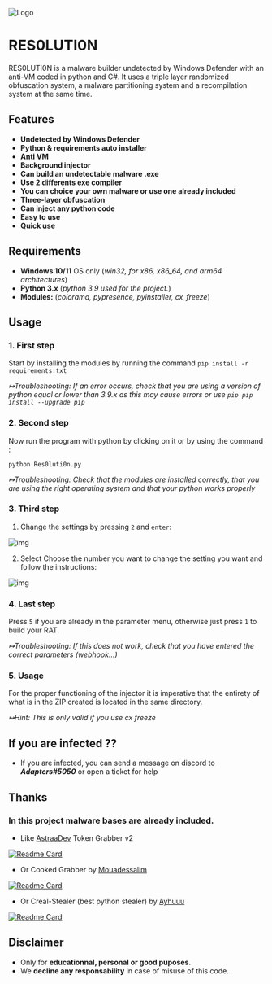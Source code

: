 ![Logo](https://imgur.com/3rbPTt9.png)


# RES0LUTI0N

RES0LUTI0N is a malware builder undetected by Windows Defender with an anti-VM coded in python and C#. It uses a triple layer randomized obfuscation system, a malware partitioning system and a recompilation system at the same time.
## Features

- **Undetected by Windows Defender**
- **Python & requirements auto installer**
- **Anti VM**
- **Background injector**
- **Can build an undetectable malware .exe**
- **Use 2 differents exe compiler**
- **You can choice your own malware or use one already included**
- **Three-layer obfuscation**
- **Can inject any python code**
- **Easy to use**
- **Quick use**

## Requirements
- **Windows 10/11** OS only (*win32, for x86, x86_64, and arm64 architectures*)
- **Python 3.x** (*python 3.9 used for the project.*)
- **Modules:** (*colorama, pypresence, pyinstaller, cx_freeze*)

## Usage
### 1. First step

Start by installing the modules by running the command `pip install -r requirements.txt`

*↦Troubleshooting: If an error occurs, check that you are using a version of python equal or lower than 3.9.x as this may cause errors or use `pip pip install --upgrade pip`*

### 2. Second step

Now run the program with python by clicking on it or by using the command :
```console
python Res0luti0n.py
```
*↦Troubleshooting: Check that the modules are installed correctly, that you are using the right operating system and that your python works properly*

### 3. Third step

1) Change the settings by pressing `2` and `enter`:

![img](https://imgur.com/NjqT2hq.png)

2) Select Choose the number you want to change the setting you want and follow the instructions:

![img](https://imgur.com/iQIwvBc.png)

### 4. Last step
Press `5` if you are already in the parameter menu, otherwise just press `1` to build your RAT. 

*↦Troubleshooting: If this does not work, check that you have entered the correct parameters (webhook...)*

### 5. Usage
For the proper functioning of the injector it is imperative that the entirety of what is in the ZIP created is located in the same directory.

*↦Hint: This is only valid if you use cx freeze*

## If you are infected ??
- If you are infected, you can send a message on discord to ***Adapters#5050*** or open a ticket for help
## Thanks 
### In this project malware bases are already included.
 - Like [AstraaDev](https://github.com/AstraaDev) Token Grabber v2

[![Readme Card](https://github-readme-stats.vercel.app/api/pin/?username=AstraaDev&repo=Discord-Token-Grabber-V2&show_owner=true)](https://github.com/AstraaDev/Discord-Token-Grabber-V2)

- Or Cooked Grabber by [Mouadessalim](https://github.com/mouadessalim)

[![Readme Card](https://github-readme-stats.vercel.app/api/pin/?username=mouadessalim&repo=Cookedgrabber&show_owner=true)](https://github.com/mouadessalim/CookedGrabber)

- Or Creal-Stealer (best python stealer) by [Ayhuuu](https://github.com/Ayhuuu)

[![Readme Card](https://github-readme-stats.vercel.app/api/pin/?username=Ayhuuu&repo=Creal-Stealer&show_owner=true)](https://github.com/Ayhuuu/Creal-Stealer)

## Disclaimer
- Only for **educationnal, personal or good puposes**.
- We **decline any responsability** in case of misuse of this code.
